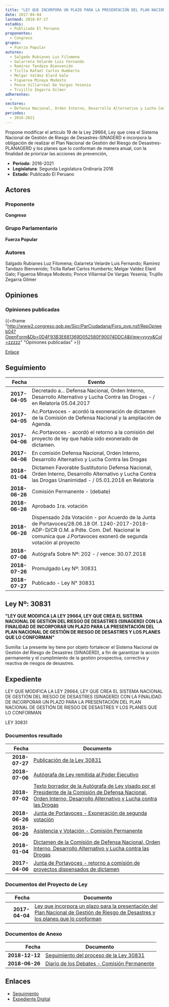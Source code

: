 ```yaml
---
title: "LEY QUE INCORPORA UN PLAZO PARA LA PRESENTACIÓN DEL PLAN NACIONAL DE GESTIÓN DE RIESGO DE DESASTRES Y LOS PLANES QUE LO CONFORMAN"
date: 2017-04-04
lastmod: 2018-07-27
estados: 
  - Publicado El Peruano
proponentes: 
  - Congreso
grupos: 
  - Fuerza Popular
autores: 
  - Salgado Rubianes Luz Filomena
  - Galarreta Velarde Luis Fernando
  - Ramírez Tandazo Bienvenido
  - Ticlla Rafael Carlos Humberto
  - Melgar Valdez Elard Galo
  - Figueroa Minaya Modesto
  - Ponce Villarreal De Vargas Yesenia
  - Trujillo Zegarra Gilmer
adherentes: 
  - 
sectores: 
  - Defensa Nacional, Orden Interno, Desarrollo Alternativo y Lucha Contra las Drogas 
periodos: 
  - 2016-2021
---
```


Propone modificar el artículo 19 de la Ley 29664, Ley que crea el Sistema Nacional de Gestión de Riesgo de Desastres-SINAGERD e incorpora la obligación de realizar el Plan Nacional de Gestión del Riesgo de Desastres-PLANAGERD y los planes que lo conforman de manera anual, con la finalidad de priorizar las acciones de prevención,

- **Periodo**: 2016-2021
- **Legislatura**: Segunda Legislatura Ordinaria 2016
- **Estado**: Publicado El Peruano

## Actores

### Proponente

**Congreso**

### Grupo Parlamentario

**Fuerza Popular**

### Autores

Salgado Rubianes Luz Filomena; Galarreta Velarde Luis Fernando; Ramírez Tandazo Bienvenido; Ticlla Rafael Carlos Humberto; Melgar Valdez Elard Galo; Figueroa Minaya Modesto; Ponce Villarreal De Vargas Yesenia; Trujillo Zegarra Gilmer


## Opiniones

### Opiniones publicadas

{{<iframe "http://www2.congreso.gob.pe/Sicr/ParCiudadana/Foro_pvp.nsf/RepOpiweb04?OpenForm&Db=0D4F93B3E681369D052580F90074DDC4&View=yyyy&Col=zzzzz" "Opiniones publicadas" >}}

[Enlace](http://www2.congreso.gob.pe/Sicr/ParCiudadana/Foro_pvp.nsf/RepOpiweb04?OpenForm&Db=0D4F93B3E681369D052580F90074DDC4&View=yyyy&Col=zzzzz)

## Seguimiento

| Fecha | Evento |
|------:|--------|
| **2017-04-05** | Decretado a... Defensa Nacional, Orden Interno, Desarrollo Alternativo y Lucha Contra las Drogas - / en Relatoría 05.04.2017|
| **2017-04-05** | Ac.Portavoces - acordó la exoneración de dictamen de la Comisión de Defensa Nacional y la ampliación de Agenda.|
| **2017-04-06** | Ac.Portavoces - acordó el retorno a la comisión del proyecto de ley que había sido exonerado de dictamen.|
| **2017-04-06** | En comisión Defensa Nacional, Orden Interno, Desarrollo Alternativo y Lucha Contra las Drogas|
| **2018-01-04** | Dictamen Favorable Sustitutorio Defensa Nacional, Orden Interno, Desarrollo Alternativo y Lucha Contra las Drogas Unanimidad - / 05.01.2018 en Relatoría|
| **2018-06-26** | Comisión Permanente - (debate)|
| **2018-06-26** | Aprobado 1ra. votación|
| **2018-06-26** | Dispensado 2da Votación - por Acuerdo de la Junta de Portavoces/28.06.18 Of. 1240-2017-2018-ADP-D/CR O.M. a Pdte. Com. Def. Nacional le comunica que J.Portavoces exoneró de segunda votación al proyecto|
| **2018-07-06** | Autógrafa Sobre Nº: 202 - / vence: 30.07.2018|
| **2018-07-26** | Promulgado Ley Nº: 30831|
| **2018-07-27** | Publicado - Ley N° 30831|

## Ley Nº: 30831

**"LEY QUE MODIFICA LA LEY 29664, LEY QUE CREA EL SISTEMA NACIONAL DE GESTIÓN DEL RIESGO DE DESASTRES (SINAGERD) CON LA FINALIDAD DE INCORPORAR UN PLAZO PARA LA PRESENTACIÓN DEL PLAN NACIONAL DE GESTIÓN DE RIESGO DE DESASTRES Y LOS PLANES QUE LO CONFORMAN"**

Sumilla: La presente ley tiene por objeto fortalecer el Sistema Nacional de Gestión del Riesgo de Desastres (SINAGERD), a fin de garantizar la acción permanente y el cumplimiento de la gestión prospectiva, correctiva y reactiva de riesgos de desastres.


## Expediente

LEY QUE MODIFICA LA LEY 29664, LEY QUE CREA EL SISTEMA NACIONAL DE GESTIÓN DEL RIESGO DE DESASTRES (SINAGERD) CON LA FINALIDAD DE INCORPORAR UN PLAZO PARA LA PRESENTACIÓN DEL PLAN NACIONAL DE GESTIÓN DE RIESGO DE DESASTRES Y LOS PLANES QUE LO CONFORMAN

LEY 30831


### Documentos resultado

| Fecha | Documento |
|------:|--------|
| **2018-07-27** | [Publicación de la Ley 30831](http://www.leyes.congreso.gob.pe/Documentos/2016_2021/ADLP/Normas_Legales/30831-LEY..pdf) |
| **2018-07-06** | [Autógrafa de Ley remitida al Poder Ejecutivo](http://www.leyes.congreso.gob.pe/Documentos/2016_2021/ADLP/Texto_Aprobado/AU0114720180706..pdf) |
| **2018-07-02** | [Texto borrador de la Autógrafa de Ley visado por el Presidente de la Comisión de Defensa Nacional, Orden Interno, Desarrollo Alternativo y Lucha contra las Drogas](http://www.leyes.congreso.gob.pe/Documentos/2016_2021/Texto_Borrador_de_Autografa/BAU0114720180702.pdf) |
| **2018-06-26** | [Junta de Portavoces - Exoneración de segunda votación](http://www.leyes.congreso.gob.pe/Documentos/2016_2021/Acuerdos/Junta_Portavoces/AJPSV0114720180626..pdf) |
| **2018-06-26** | [Asistencia y Votación - Comisión Permanente](http://www.leyes.congreso.gob.pe/Documentos/2016_2021/Asistencia_y_Votacion/Proyectos_de_Ley/AVCP0114720180626.pdf) |
| **2018-01-04** | [Dictamen de la Comisión de Defensa Nacional, Orden Interno, Desarrollo Alternativo y Lucha contra las Drogas](http://www.leyes.congreso.gob.pe/Documentos/2016_2021/Dictamenes/Proyectos_de_Ley/01147DC07MAY20180104..pdf) |
| **2017-04-06** | [Junta de Portavoces - retorno a comisión de proyectos dispensados de dictamen](http://www.leyes.congreso.gob.pe/Documentos/2016_2021/Acuerdos/Junta_Portavoces/AJP0114720170406.pdf) |

### Documentos del Proyecto de Ley

| Fecha | Documento |
|------:|--------|
| **2017-04-04** | [Ley que incorpora un plazo para la presentación del Plan Nacional de Gestión de Riesgo de Desastres y los planes que lo conforman](http://www.leyes.congreso.gob.pe/Documentos/2016_2021/Proyectos_de_Ley_y_de_Resoluciones_Legislativas/PL0114720170404.-.pdf) |

### Documentos de Anexo

| Fecha | Documento |
|------:|--------|
| **2018-12-12** | [Seguimiento del proceso de la Ley 30831](http://www.leyes.congreso.gob.pe/Documentos/2016_2021/Seguimiento_de_Proyectos_de_Ley/01147PL20181212.pdf) |
| **2018-06-26** | [Diario de los Debates - Comisión Permanente](http://www.leyes.congreso.gob.pe/Documentos/2016_2021/ADLP/Diario_Debates/30831-TDD.pdf) |

## Enlaces 

- [Seguimiento](http://www2.congreso.gob.pe/Sicr/TraDocEstProc/CLProLey2016.nsf/f7fff46988ca05b1052578e100829cc7/ce9c5016ec748524052580f90071022a?OpenDocument)
- [Expediente Digital](http://www2.congreso.gob.pe/Sicr/TraDocEstProc/CLProLey2016.nsf/f7fff46988ca05b1052578e100829cc7/ce9c5016ec748524052580f90071022a?OpenDocument&Click=05257FB7005EB655.eb71d0cf91d8294e05256cdf006b5706/$Body/0.1C6C)
